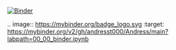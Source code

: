 [![Binder](https://mybinder.org/badge_logo.svg)](https://mybinder.org/v2/gh/andresst000/Andress/main?labpath=00_00_binder.ipynb)

.. image:: https://mybinder.org/badge_logo.svg
 :target: https://mybinder.org/v2/gh/andresst000/Andress/main?labpath=00_00_binder.ipynb
